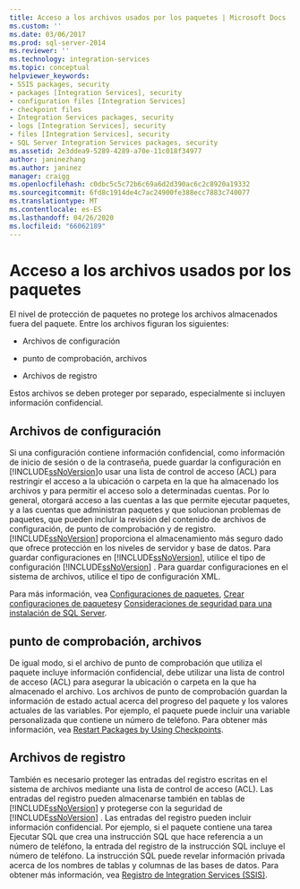 ```yaml
---
title: Acceso a los archivos usados por los paquetes | Microsoft Docs
ms.custom: ''
ms.date: 03/06/2017
ms.prod: sql-server-2014
ms.reviewer: ''
ms.technology: integration-services
ms.topic: conceptual
helpviewer_keywords:
- SSIS packages, security
- packages [Integration Services], security
- configuration files [Integration Services]
- checkpoint files
- Integration Services packages, security
- logs [Integration Services], security
- files [Integration Services], security
- SQL Server Integration Services packages, security
ms.assetid: 2e3ddea9-5289-4289-a70e-11c018f34977
author: janinezhang
ms.author: janinez
manager: craigg
ms.openlocfilehash: c0dbc5c5c72b6c69a6d2d390ac6c2c8920a19332
ms.sourcegitcommit: 6fd8c1914de4c7ac24900fe388ecc7883c740077
ms.translationtype: MT
ms.contentlocale: es-ES
ms.lasthandoff: 04/26/2020
ms.locfileid: "66062189"
---
```

# <a name="access-to-files-used-by-packages"></a>Acceso a los archivos usados por los paquetes
  El nivel de protección de paquetes no protege los archivos almacenados fuera del paquete. Entre los archivos figuran los siguientes:  
  
-   Archivos de configuración  
  
-   punto de comprobación, archivos  
  
-   Archivos de registro  
  
 Estos archivos se deben proteger por separado, especialmente si incluyen información confidencial.  
  
## <a name="configuration-files"></a>Archivos de configuración  
 Si una configuración contiene información confidencial, como información de inicio de sesión o de la contraseña, puede guardar la configuración en [!INCLUDE[ssNoVersion](../includes/ssnoversion-md.md)]o usar una lista de control de acceso (ACL) para restringir el acceso a la ubicación o carpeta en la que ha almacenado los archivos y para permitir el acceso solo a determinadas cuentas. Por lo general, otorgará acceso a las cuentas a las que permite ejecutar paquetes, y a las cuentas que administran paquetes y que solucionan problemas de paquetes, que pueden incluir la revisión del contenido de archivos de configuración, de punto de comprobación y de registro. [!INCLUDE[ssNoVersion](../includes/ssnoversion-md.md)] proporciona el almacenamiento más seguro dado que ofrece protección en los niveles de servidor y base de datos. Para guardar configuraciones en [!INCLUDE[ssNoVersion](../includes/ssnoversion-md.md)], utilice el tipo de configuración [!INCLUDE[ssNoVersion](../includes/ssnoversion-md.md)] . Para guardar configuraciones en el sistema de archivos, utilice el tipo de configuración XML.  
  
 Para más información, vea [Configuraciones de paquetes](../../2014/integration-services/package-configurations.md), [Crear configuraciones de paquetes](../../2014/integration-services/create-package-configurations.md)y [Consideraciones de seguridad para una instalación de SQL Server](../../2014/sql-server/install/security-considerations-for-a-sql-server-installation.md).  
  
## <a name="checkpoint-files"></a>punto de comprobación, archivos  
 De igual modo, si el archivo de punto de comprobación que utiliza el paquete incluye información confidencial, debe utilizar una lista de control de acceso (ACL) para asegurar la ubicación o carpeta en la que ha almacenado el archivo. Los archivos de punto de comprobación guardan la información de estado actual acerca del progreso del paquete y los valores actuales de las variables. Por ejemplo, el paquete puede incluir una variable personalizada que contiene un número de teléfono. Para obtener más información, vea [Restart Packages by Using Checkpoints](packages/restart-packages-by-using-checkpoints.md).  
  
## <a name="log-files"></a>Archivos de registro  
 También es necesario proteger las entradas del registro escritas en el sistema de archivos mediante una lista de control de acceso (ACL). Las entradas del registro pueden almacenarse también en tablas de [!INCLUDE[ssNoVersion](../includes/ssnoversion-md.md)] y protegerse con la seguridad de [!INCLUDE[ssNoVersion](../includes/ssnoversion-md.md)] . Las entradas del registro pueden incluir información confidencial. Por ejemplo, si el paquete contiene una tarea Ejecutar SQL que crea una instrucción SQL que hace referencia a un número de teléfono, la entrada del registro de la instrucción SQL incluye el número de teléfono. La instrucción SQL puede revelar información privada acerca de los nombres de tablas y columnas de las bases de datos. Para obtener más información, vea [Registro de Integration Services &#40;SSIS&#41;](performance/integration-services-ssis-logging.md).  
  
  
